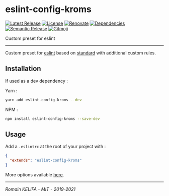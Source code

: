 # eslint-config-kroms

[![Latest Release](https://badgen.net/npm/v/Roms1383/eslint-config-kroms)](https://www.npmjs.com/package/eslint-config-kroms) [![License](https://badgen.net/badge/license/MIT/blue)](LICENSE) [![Renovate](https://img.shields.io/badge/Renovate-enabled-brightgreen.svg)](https://renovatebot.com) [![Dependencies](https://david-dm.org/Roms1383/eslint-config-kroms.svg)](https://david-dm.org/) [![Semantic Release](https://img.shields.io/badge/%20%20%F0%9F%93%A6%F0%9F%9A%80-semantic--release-e10079.svg)](https://github.com/semantic-release/semantic-release) [![Gitmoji](https://img.shields.io/badge/gitmoji-%20😜%20😍-FFDD67.svg)](https://github.com/carloscuesta/gitmoji)

Custom preset for eslint

*****

Custom preset for [eslint](https://github.com/eslint/eslint) based on [standard]() with additional custom rules.

## Installation

If used as a dev dependency :

Yarn :
```sh
yarn add eslint-config-kroms --dev
```

NPM :
```sh
npm install eslint-config-kroms --save-dev
```

## Usage

Add a `.eslintrc` at the root of your project with :
```json
{
  "extends": "eslint-config-kroms"
}
```

More options available [here](https://eslint.org/docs/user-guide/configuring).

*****

_Romain KELIFA - MIT - 2019-2021_
